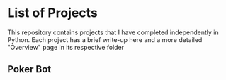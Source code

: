 # List of Projects
This repository contains projects that I have completed independently in Python. 
Each project has a brief write-up here and a more detailed "Overview" page in its respective folder
## Poker Bot
